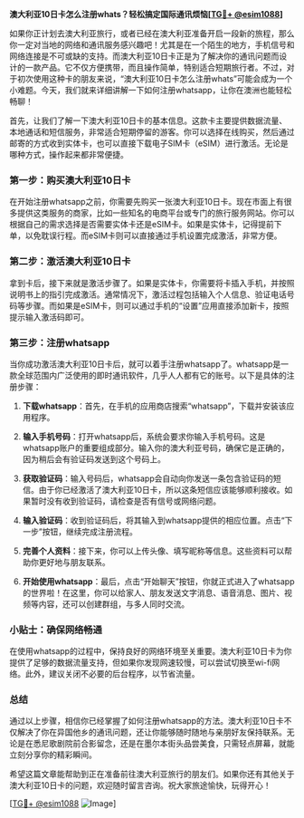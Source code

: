 **澳大利亚10日卡怎么注册whats？轻松搞定国际通讯烦恼[[TG💪+ @esim1088](https://t.me/s/esim1088)]**

如果你正计划去澳大利亚旅行，或者已经在澳大利亚准备开启一段新的旅程，那么你一定对当地的网络和通讯服务感兴趣吧！尤其是在一个陌生的地方，手机信号和网络连接是不可或缺的支持。而澳大利亚10日卡正是为了解决你的通讯问题而设计的一款产品。它不仅方便携带，而且操作简单，特别适合短期旅行者。不过，对于初次使用这种卡的朋友来说，“澳大利亚10日卡怎么注册whats”可能会成为一个小难题。今天，我们就来详细讲解一下如何注册whatsapp，让你在澳洲也能轻松畅聊！

首先，让我们了解一下澳大利亚10日卡的基本信息。这款卡主要提供数据流量、本地通话和短信服务，非常适合短期停留的游客。你可以选择在线购买，然后通过邮寄的方式收到实体卡，也可以直接下载电子SIM卡（eSIM）进行激活。无论是哪种方式，操作起来都非常便捷。

### 第一步：购买澳大利亚10日卡

在开始注册whatsapp之前，你需要先购买一张澳大利亚10日卡。现在市面上有很多提供这类服务的商家，比如一些知名的电商平台或专门的旅行服务网站。你可以根据自己的需求选择是否需要实体卡还是eSIM卡。如果是实体卡，记得提前下单，以免耽误行程。而eSIM卡则可以直接通过手机设置完成激活，非常方便。

### 第二步：激活澳大利亚10日卡

拿到卡后，接下来就是激活步骤了。如果是实体卡，你需要将卡插入手机，并按照说明书上的指引完成激活。通常情况下，激活过程包括输入个人信息、验证电话号码等步骤。而如果是eSIM卡，则可以通过手机的“设置”应用直接添加新卡，按照提示输入激活码即可。

### 第三步：注册whatsapp

当你成功激活澳大利亚10日卡后，就可以着手注册whatsapp了。whatsapp是一款全球范围内广泛使用的即时通讯软件，几乎人人都有它的账号。以下是具体的注册步骤：

1. **下载whatsapp**：首先，在手机的应用商店搜索“whatsapp”，下载并安装该应用程序。
   
2. **输入手机号码**：打开whatsapp后，系统会要求你输入手机号码。这是whatsapp账户的重要组成部分。输入你的澳大利亚号码，确保它是正确的，因为稍后会有验证码发送到这个号码上。

3. **获取验证码**：输入号码后，whatsapp会自动向你发送一条包含验证码的短信。由于你已经激活了澳大利亚10日卡，所以这条短信应该能够顺利接收。如果暂时没有收到验证码，请检查是否有信号或网络问题。

4. **输入验证码**：收到验证码后，将其输入到whatsapp提供的相应位置。点击“下一步”按钮，继续完成注册流程。

5. **完善个人资料**：接下来，你可以上传头像、填写昵称等信息。这些资料可以帮助你更好地与朋友联系。

6. **开始使用whatsapp**：最后，点击“开始聊天”按钮，你就正式进入了whatsapp的世界啦！在这里，你可以给家人、朋友发送文字消息、语音消息、图片、视频等内容，还可以创建群组，与多人同时交流。

### 小贴士：确保网络畅通

在使用whatsapp的过程中，保持良好的网络环境至关重要。澳大利亚10日卡为你提供了足够的数据流量支持，但如果你发现网速较慢，可以尝试切换至wi-fi网络。此外，建议关闭不必要的后台程序，以节省流量。

### 总结

通过以上步骤，相信你已经掌握了如何注册whatsapp的方法。澳大利亚10日卡不仅解决了你在异国他乡的通讯问题，还让你能够随时随地与亲朋好友保持联系。无论是在悉尼歌剧院前合影留念，还是在墨尔本街头品尝美食，只需轻点屏幕，就能立刻分享你的精彩瞬间。

希望这篇文章能帮助到正在准备前往澳大利亚旅行的朋友们。如果你还有其他关于澳大利亚10日卡的问题，欢迎随时留言咨询。祝大家旅途愉快，玩得开心！

[[TG💪+ @esim1088](https://t.me/s/esim1088) ![Image](https://i.postimg.cc/4NQfJmqS/Snipaste-2025-05-13-00-14-12.png)]